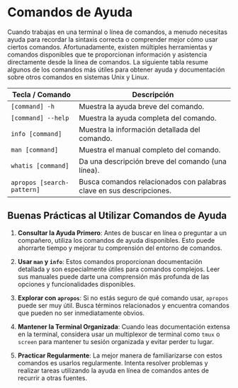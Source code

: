 # Comandos de Ayuda

Cuando trabajas en una terminal o línea de comandos, a menudo necesitas ayuda para recordar la sintaxis correcta o comprender mejor cómo usar ciertos comandos. Afortunadamente, existen múltiples herramientas y comandos disponibles que te proporcionan información y asistencia directamente desde la línea de comandos. La siguiente tabla resume algunos de los comandos más útiles para obtener ayuda y documentación sobre otros comandos en sistemas Unix y Linux.

| Tecla / Comando            | Descripción                                                          |
|-----------------------     |----------------------------------------------------------------------|
| `[command] -h`             | Muestra la ayuda breve del comando.                                  |
| `[command] --help`         | Muestra la ayuda completa del comando.                               |
| `info [command]`           | Muestra la información detallada del comando.                        |
| `man [command]`            | Muestra el manual completo del comando.                              |
| `whatis [command]`         | Da una descripción breve del comando (una línea).                    |
| `apropos [search-pattern]` | Busca comandos relacionados con palabras clave en sus descripciones. |

## Buenas Prácticas al Utilizar Comandos de Ayuda

1. **Consultar la Ayuda Primero**: Antes de buscar en línea o preguntar a un compañero, utiliza los comandos de ayuda disponibles. Esto puede ahorrarte tiempo y mejorar tu comprensión del entorno de comandos.

2. **Usar `man` y `info`**: Estos comandos proporcionan documentación detallada y son especialmente útiles para comandos complejos. Leer sus manuales puede darte una comprensión más profunda de las opciones y funcionalidades disponibles.

3. **Explorar con `apropos`**: Si no estás seguro de qué comando usar, `apropos` puede ser muy útil. Busca términos relacionados y encuentra comandos que pueden no ser inmediatamente obvios.

4. **Mantener la Terminal Organizada**: Cuando leas documentación extensa en la terminal, considera usar un multiplexor de terminal como `tmux` o `screen` para mantener tu sesión organizada y evitar perder tu lugar.

5. **Practicar Regularmente**: La mejor manera de familiarizarse con estos comandos es usarlos regularmente. Intenta resolver problemas y realizar tareas utilizando la ayuda en línea de comandos antes de recurrir a otras fuentes.
